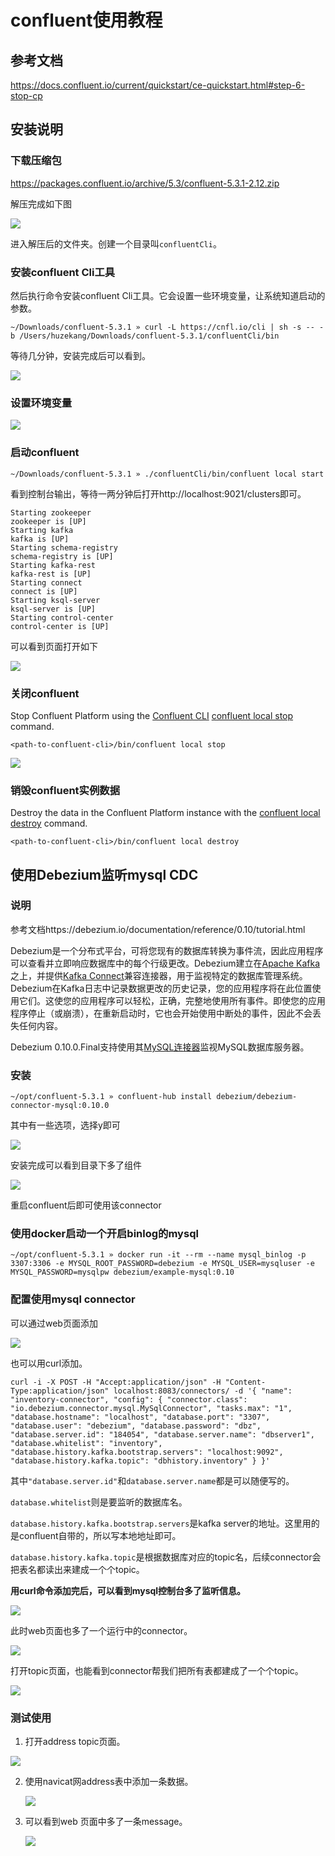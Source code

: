 # confluent使用教程

## 参考文档

https://docs.confluent.io/current/quickstart/ce-quickstart.html#step-6-stop-cp



## 安装说明	

### 下载压缩包

https://packages.confluent.io/archive/5.3/confluent-5.3.1-2.12.zip

解压完成如下图

![](https://i.loli.net/2019/11/22/1PYgTwGcDXN5ma9.png)

进入解压后的文件夹。创建一个目录叫`confluentCli`。

### 安装confluent Cli工具

然后执行命令安装confluent Cli工具。它会设置一些环境变量，让系统知道启动的参数。

```SHELL
~/Downloads/confluent-5.3.1 » curl -L https://cnfl.io/cli | sh -s -- -b /Users/huzekang/Downloads/confluent-5.3.1/confluentCli/bin
```

等待几分钟，安装完成后可以看到。

![](https://i.loli.net/2019/11/22/2za1knwf5mYSRuE.png)



### 设置环境变量

![](https://i.loli.net/2019/11/22/Ciwgz65v4Xth2nJ.png)

### 启动confluent

```
~/Downloads/confluent-5.3.1 » ./confluentCli/bin/confluent local start
```

看到控制台输出，等待一两分钟后打开http://localhost:9021/clusters即可。

```
Starting zookeeper
zookeeper is [UP]
Starting kafka
kafka is [UP]
Starting schema-registry
schema-registry is [UP]
Starting kafka-rest
kafka-rest is [UP]
Starting connect
connect is [UP]
Starting ksql-server
ksql-server is [UP]
Starting control-center
control-center is [UP]

```

可以看到页面打开如下

![](https://i.loli.net/2019/11/22/1kh9SePm4dFtXRA.png)

### 关闭confluent

Stop Confluent Platform using the [Confluent CLI](https://docs.confluent.io/current/cli/index.html#cli) [confluent local stop](https://docs.confluent.io/current/cli/command-reference/confluent-local/confluent_local_stop.html#confluent-local-stop) command.

```
<path-to-confluent-cli>/bin/confluent local stop
```

![](https://i.loli.net/2019/11/22/Ft7lyCTxdLkz8qO.png)

### 销毁confluent实例数据

Destroy the data in the Confluent Platform instance with the [confluent local destroy](https://docs.confluent.io/current/cli/command-reference/confluent-local/confluent_local_destroy.html#confluent-local-destroy) command.

```
<path-to-confluent-cli>/bin/confluent local destroy
```



## 使用Debezium监听mysql CDC

### 说明

参考文档https://debezium.io/documentation/reference/0.10/tutorial.html

Debezium是一个分布式平台，可将您现有的数据库转换为事件流，因此应用程序可以查看并立即响应数据库中的每个行级更改。Debezium建立在[Apache Kafka](http://kafka.apache.org/)之上，并提供[Kafka Connect](http://kafka.apache.org/documentation.html#connect)兼容连接器，用于监视特定的数据库管理系统。Debezium在Kafka日志中记录数据更改的历史记录，您的应用程序将在此位置使用它们。这使您的应用程序可以轻松，正确，完整地使用所有事件。即使您的应用程序停止（或崩溃），在重新启动时，它也会开始使用中断处的事件，因此不会丢失任何内容。

Debezium 0.10.0.Final支持使用其[MySQL连接器](https://debezium.io/documentation/reference/0.10/connectors/mysql.html)监视MySQL数据库服务器。

### 安装

```
~/opt/confluent-5.3.1 » confluent-hub install debezium/debezium-connector-mysql:0.10.0
```

其中有一些选项，选择y即可

![](https://i.loli.net/2019/11/22/tA7uQpiYRaeZT5M.png)

安装完成可以看到目录下多了组件

![](https://i.loli.net/2019/11/22/XYcTMUfjx1Or6Ke.png)

重启confluent后即可使用该connector



### 使用docker启动一个开启binlog的mysql

```
~/opt/confluent-5.3.1 » docker run -it --rm --name mysql_binlog -p 3307:3306 -e MYSQL_ROOT_PASSWORD=debezium -e MYSQL_USER=mysqluser -e MYSQL_PASSWORD=mysqlpw debezium/example-mysql:0.10
```





### 配置使用mysql connector

可以通过web页面添加

![](https://i.loli.net/2019/11/22/qb1H6C5sAdQZziw.png)

也可以用curl添加。

```shell
curl -i -X POST -H "Accept:application/json" -H "Content-Type:application/json" localhost:8083/connectors/ -d '{ "name": "inventory-connector", "config": { "connector.class": "io.debezium.connector.mysql.MySqlConnector", "tasks.max": "1", "database.hostname": "localhost", "database.port": "3307", "database.user": "debezium", "database.password": "dbz", "database.server.id": "184054", "database.server.name": "dbserver1", "database.whitelist": "inventory", "database.history.kafka.bootstrap.servers": "localhost:9092", "database.history.kafka.topic": "dbhistory.inventory" } }'
```

其中`"database.server.id"`和`database.server.name`都是可以随便写的。

`database.whitelist`则是要监听的数据库名。

`database.history.kafka.bootstrap.servers`是kafka server的地址。这里用的是confluent自带的，所以写本地地址即可。

`database.history.kafka.topic`是根据数据库对应的topic名，后续connector会把表名都读出来建成一个个topic。

**用curl命令添加完后，可以看到mysql控制台多了监听信息。**

![](https://i.loli.net/2019/11/22/EwD95R7vYth2Qkr.png)

此时web页面也多了一个运行中的connector。

![](https://i.loli.net/2019/11/22/fQgBHKyMSiAJ3OL.png)

打开topic页面，也能看到connector帮我们把所有表都建成了一个个topic。

![](https://i.loli.net/2019/11/22/qBDzwPvZnftE83X.png)

### 测试使用

1. 打开address topic页面。

![](https://i.loli.net/2019/11/22/2xmYc6iHbI1OL8C.png)

2. 使用navicat网address表中添加一条数据。

   ![](https://i.loli.net/2019/11/22/XLzr4oHmnsYcV2R.png)

3. 可以看到web 页面中多了一条message。

   ![](https://i.loli.net/2019/11/22/MZog8pieESXBsbc.png)